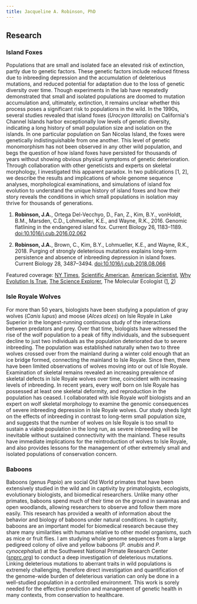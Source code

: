 ```yaml
---
title: Jacqueline A. Robinson, PhD
---
```


## Research

### Island Foxes

Populations that are small and isolated face an elevated risk of extinction, partly due to genetic factors. These genetic factors include reduced fitness due to inbreeding depression and the accumulation of deleterious mutations, and reduced potential for adaptation due to the loss of genetic diversity over time. Though experiments in the lab have repeatedly demonstrated that small and isolated populations are doomed to mutation accumulation and, ultimately, extinction, it remains unclear whether this process poses a significant risk to populations in the wild. In the 1990s, several studies revealed that island foxes (*Urocyon littoralis*) on California's Channel Islands harbor exceptionally low levels of genetic diversity, indicating a long history of small population size and isolation on the islands. In one particular population on San Nicolas Island, the foxes were genetically indistinguishable from one another. This level of genetic monomorphism has not been observed in any other wild population, and begs the question of how island foxes have persisted for thousands of years without showing obvious physical symptoms of genetic deterioration. Through collaboration with other geneticists and experts on skeletal morphology, I investigated this apparent paradox. In two publications [1, 2], we describe the results and implications of whole genome sequence analyses, morphological examinations, and simulations of island fox evolution to understand the unique history of island foxes and how their story reveals the conditions in which small populations in isolation may thrive for thousands of generations.

1. **Robinson, J.A.**, Ortega Del-Vecchyo, D., Fan, Z., Kim, B.Y., vonHoldt, B.M., Marsden, C.D., Lohmueller, K.E., and Wayne, R.K., 2016. Genomic flatlining in the endangered island fox. Current Biology 26, 1183–1189. [doi:10.1016/j.cub.2016.02.062](https://doi.org/10.1016/j.cub.2016.02.062)

2. **Robinson, J.A.**, Brown, C., Kim, B.Y., Lohmueller, K.E., and Wayne, R.K., 2018. Purging of strongly deleterious mutations explains long-term persistence and absence of inbreeding depression in island foxes. Current Biology 28, 3487–3494. [doi:10.1016/j.cub.2018.08.066](https://doi.org/10.1016/j.cub.2018.08.066)

Featured coverage: [NY Times](https://www.nytimes.com/2016/04/26/science/channel-island-foxes-least-genetic-diversity.html), [Scientific American](http://blogs.scientificamerican.com/extinction-countdown/island-fox-genetics), [American Scientist](https://www.americanscientist.org/article/the-fates-of-channel-island-foxes-and-isle-royale-wolves), [Why Evolution Is True](https://whyevolutionistrue.wordpress.com/2016/04/28/tiny-foxes-on-the-channel-islands-lack-not-only-mass-but-also-genetic-variation-and-fear-of-humans), [The Science Explorer](http://thescienceexplorer.com/nature/tiny-island-foxes-are-treading-shallow-gene-pool), The Molecular Ecologist ([1](https://www.molecularecologist.com/2016/05/what-does-the-island-fox-say/), [2](https://www.molecularecologist.com/2018/11/how-island-foxes-are-living-on-the-edge/))

### Isle Royale Wolves

For more than 50 years, biologists have been studying a population of gray wolves (*Canis lupus*) and moose (*Alces alces*) on Isle Royale in Lake Superior in the longest-running continuous study of the interactions between predators and prey. Over that time, biologists have witnessed the rise of the wolf population to a peak of fifty individuals, and the subsequent decline to just two individuals as the population deteriorated due to severe inbreeding. The population was established naturally when two to three wolves crossed over from the mainland during a winter cold enough that an ice bridge formed, connecting the mainland to Isle Royale. Since then, there have been limited observations of wolves moving into or out of Isle Royale. Examination of skeletal remains revealed an increasing prevalence of skeletal defects in Isle Royale wolves over time, coincident with increasing levels of inbreeding. In recent years, every wolf born on Isle Royale has possessed at least one skeletal deformity, and reproduction in the population has ceased. I collaborated with Isle Royale wolf biologists and an expert on wolf skeletal morphology to examine the genomic consequences of severe inbreeding depression in Isle Royale wolves. Our study sheds light on the effects of inbreeding in contrast to long-term small population size, and suggests that the number of wolves on Isle Royale is too small to sustain a viable population in the long run, as severe inbreeding will be inevitable without sustained connectivity with the mainland. These results have immediate implications for the reintroduction of wolves to Isle Royale, and also provides lessons for the management of other extremely small and isolated populations of conservation concern.

### Baboons

Baboons (genus *Papio*) are social Old World primates that have been extensively studied in the wild and in captivity by primatologists, ecologists, evolutionary biologists, and biomedical researchers. Unlike many other primates, baboons spend much of their time on the ground in savannas and open woodlands, allowing researchers to observe and follow them more easily. This research has provided a wealth of information about the behavior and biology of baboons under natural conditions. In captivity, baboons are an important model for biomedical research because they share many similarities with humans relative to other model organisms, such as mice or fruit flies. I am studying whole genome sequences from a large pedigreed colony of olive and yellow baboons (*P. anubis* and *P. cynocephalus*) at the Southwest National Primate Research Center ([snprc.org](http://snprc.org/)) to conduct a deep investigation of deleterious mutations. Linking deleterious mutations to aberrant traits in wild populations is extremely challenging, therefore direct investigation and quantification of the genome-wide burden of deleterious variation can only be done in a well-studied population in a controlled environment. This work is sorely needed for the effective prediction and management of genetic health in many contexts, from conservation to healthcare.


